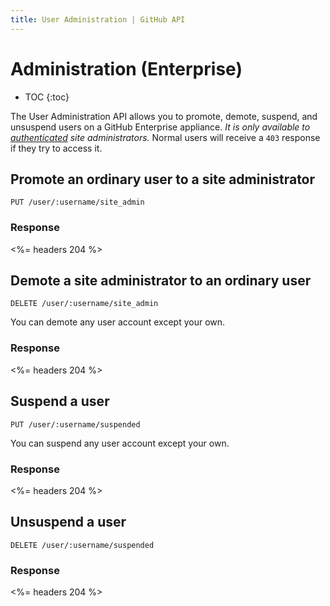 ```yaml
---
title: User Administration | GitHub API
---
```


# Administration (Enterprise)

* TOC
{:toc}

The User Administration API allows you to promote, demote, suspend, and unsuspend users on a GitHub Enterprise appliance. *It is only available to [authenticated](/v3/#authentication) site administrators.* Normal users will receive a `403` response if they try to access it.

## Promote an ordinary user to a site administrator

    PUT /user/:username/site_admin

### Response

<%= headers 204 %>

## Demote a site administrator to an ordinary user

    DELETE /user/:username/site_admin

You can demote any user account except your own.

### Response

<%= headers 204 %>

## Suspend a user

    PUT /user/:username/suspended

You can suspend any user account except your own.

### Response

<%= headers 204 %>

## Unsuspend a user

    DELETE /user/:username/suspended

### Response

<%= headers 204 %>
